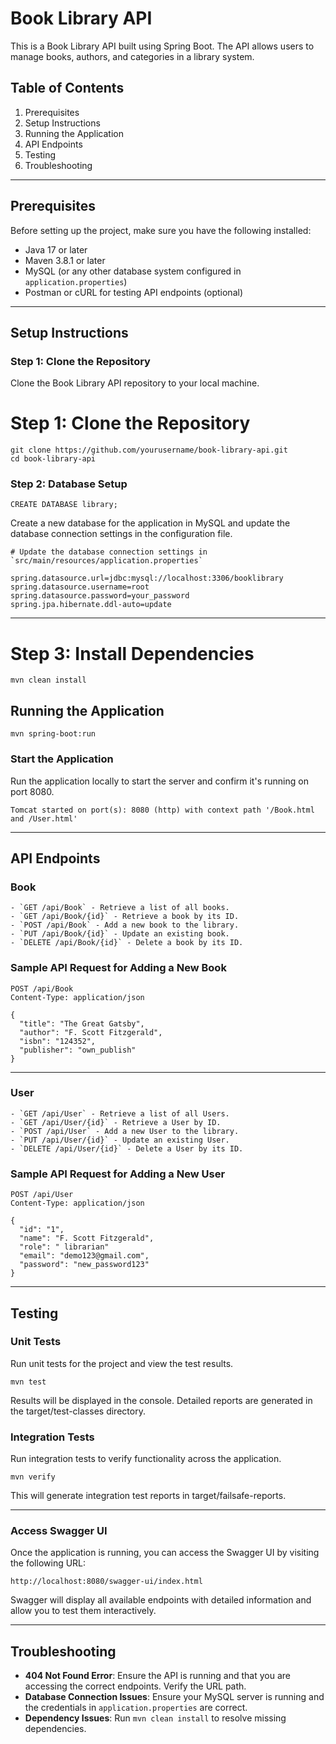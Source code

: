 # **Book Library API**

This is a Book Library API built using Spring Boot. The API allows users to manage books, authors, and categories in a library system.

## **Table of Contents**

1. Prerequisites
2. Setup Instructions
3. Running the Application
4. API Endpoints
5. Testing
6. Troubleshooting

---

## **Prerequisites**

Before setting up the project, make sure you have the following installed:

- Java 17 or later
- Maven 3.8.1 or later
- MySQL (or any other database system configured in `application.properties`)
- Postman or cURL for testing API endpoints (optional)

---

## **Setup Instructions**

### **Step 1: Clone the Repository**

Clone the Book Library API repository to your local machine.
# **Step 1: Clone the Repository**
```
git clone https://github.com/yourusername/book-library-api.git
cd book-library-api
```

### **Step 2: Database Setup**
```
CREATE DATABASE library;
```
Create a new database for the application in MySQL and update the database connection settings in the configuration file.
```
# Update the database connection settings in `src/main/resources/application.properties`

spring.datasource.url=jdbc:mysql://localhost:3306/booklibrary
spring.datasource.username=root
spring.datasource.password=your_password
spring.jpa.hibernate.ddl-auto=update
```
---

# **Step 3: Install Dependencies**
```
mvn clean install
```

## **Running the Application**
```
mvn spring-boot:run
```
### **Start the Application**

Run the application locally to start the server and confirm it's running on port 8080.
```
Tomcat started on port(s): 8080 (http) with context path '/Book.html and /User.html'
```
---

## **API Endpoints**

### **Book**
```
- `GET /api/Book` - Retrieve a list of all books.
- `GET /api/Book/{id}` - Retrieve a book by its ID.
- `POST /api/Book` - Add a new book to the library.
- `PUT /api/Book/{id}` - Update an existing book.
- `DELETE /api/Book/{id}` - Delete a book by its ID.
```
### **Sample API Request for Adding a New Book**
```
POST /api/Book
Content-Type: application/json

{
  "title": "The Great Gatsby",
  "author": "F. Scott Fitzgerald",
  "isbn": "124352",
  "publisher": "own_publish"
}
```
---

### **User**
```
- `GET /api/User` - Retrieve a list of all Users.
- `GET /api/User/{id}` - Retrieve a User by ID.
- `POST /api/User` - Add a new User to the library.
- `PUT /api/User/{id}` - Update an existing User.
- `DELETE /api/User/{id}` - Delete a User by its ID.
```
### **Sample API Request for Adding a New User**
```
POST /api/User
Content-Type: application/json

{
  "id": "1",
  "name": "F. Scott Fitzgerald",
  "role": " librarian"
  "email": "demo123@gmail.com",
  "password": "new_password123"
}
```
---
## **Testing**

### **Unit Tests**

Run unit tests for the project and view the test results.
```
mvn test
```
Results will be displayed in the console. Detailed reports are generated in the target/test-classes directory.
### **Integration Tests**

Run integration tests to verify functionality across the application.
```
mvn verify
```
This will generate integration test reports in target/failsafe-reports.

---
### **Access Swagger UI**
Once the application is running, you can access the Swagger UI by visiting the following URL:
```
http://localhost:8080/swagger-ui/index.html
```
Swagger will display all available endpoints with detailed information and allow you to test them interactively.

---
## **Troubleshooting**

- **404 Not Found Error**: Ensure the API is running and that you are accessing the correct endpoints. Verify the URL path.
- **Database Connection Issues**: Ensure your MySQL server is running and the credentials in `application.properties` are correct.
- **Dependency Issues**: Run `mvn clean install` to resolve missing dependencies.
